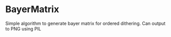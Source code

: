 # BayerMatrix
Simple algorithm to generate bayer matrix for ordered dithering. Can output to PNG using PIL
